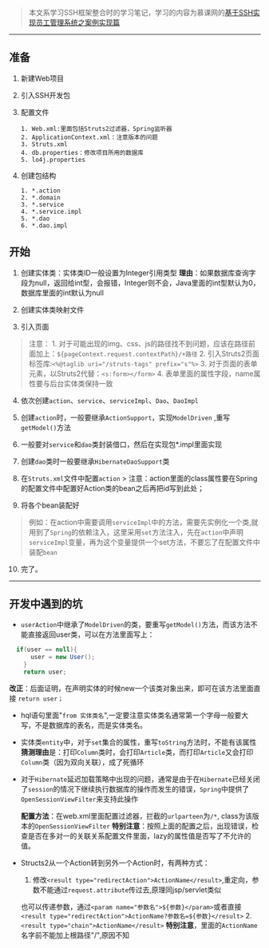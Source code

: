 > 本文系学习SSH框架整合时的学习笔记，学习的内容为慕课网的[基于SSH实现员工管理系统之案例实现篇](http://www.imooc.com/learn/679)


----------


准备
--

 1. 新建Web项目 	
 2. 引入SSH开发包 	
 3. 配置文件
 
		1. Web.xml:里面包括Struts2过滤器，Spring监听器
		2. ApplicationContext.xml：注意版本的问题
		3. Struts.xml
		4. db.properties：修改项目所用的数据库
		5. lo4j.properties
 4. 创建包结构

		1. *.action
		2. *.domain
		3. *.service
		4. *.service.impl
		5. *.dao
		6. *.dao.impl


开始
--

 1. 创建实体类：实体类ID一般设置为Integer引用类型
**理由**：如果数据库查询字段为null，返回给int型，会报错，Integer则不会，Java里面的int型默认为0，数据库里面的int默认为null

 2. 创建实体类映射文件

 3. 引入页面
>  注意：
> 		1. 对于可能出现的img、css、js的路径找不到问题，应该在路径前面加上：`${pageContext.request.contextPath}/+路径`
> 		2. 引入Struts2页面标签库:`<%@taglib uri="/struts-tags" prefix="s"%>`
> 		3. 对于页面的表单元素，以Struts2代替：`<s:form></form>`
> 		4. 表单里面的属性字段，name属性要与后台实体类保持一致

 4. 依次创建`action`、`service`、`serviceImpl`、`Dao`、`DaoImpl`
 5. 创建`action`时，一般要继承`ActionSupport`，实现`ModelDriven` ,重写`getModel()`方法
 6. 一般要对`service`和`dao`类封装借口，然后在实现包*.impl里面实现
 7. 创建`dao`类时一般要继承`HibernateDaoSupport`类
 8. 在`Struts.xml`文件中配置`action`
	    > 注意：action里面的class属性要在Spring的配置文件中配置好Action类的bean之后再把id写到此处；

 9. 将各个bean装配好
> 例如：在action中需要调用`serviceImpl`中的方法，需要先实例化一个类,就用到了`Spring`的依赖注入，这里采用`set`方法注入，先在`action`中声明`serviceImpl`变量，再为这个变量提供一个set方法，不要忘了在配置文件中装配`bean`

 10. 完了。
 

----------


**开发中遇到的坑**
-------

	

 - `userAction`中继承了`ModelDriven`的类，要重写`getModel()`方法，而该方法不能直接返回user类，可以在方法里面写上：
```java
  if(user == null){ 
	  user = new User(); 	
	} 
	return user;
```
**改正**：后面证明，在声明实体的时候new一个该类对象出来，即可在该方法里面直接 `return user；`

 - hql语句里面"`from 实体类名`",一定要注意实体类名通常第一个字母一般要大写，不是数据库的表名，而是实体类名。

	

 - 实体类`entity`中，对于`set`集合的属性，重写`toString`方法时，不能有该属性
   **猜测理由**是：打印`Column`类时，会打印`Article`类，而打印`Article`又会打印`Column`类（因为双向关联），成了死循环

	

 - 对于`Hibernate`延迟加载策略中出现的问题，通常是由于在`Hibernate`已经关闭了`session`的情况下继续执行数据库的操作而发生的错误，`Spring`中提供了`OpenSessionViewFilter`来支持此操作
 
	 **配置方法**：在web.xml里面配置过滤器，拦截的`urlparteen`为`/*`, class为该版本的`OpenSessionViewFilter`
	 **特别注意**：按照上面的配置之后，出现错误，检查是否在多对一的关联关系配置文件里面，lazy的属性值是否写了不允许的值。
 - Structs2从一个Action转到另外一个Action时，有两种方式： 		
	 1. 修改`<result type="redirectAction">ActionName</result>`,重定向，参数不能通过`request.attribute`传过去,原理同jsp/servlet类似
	 
	也可以传递参数，通过`<param name="参数名">${参数}</param>`或者直接`<result type="redirectAction">ActionName?参数名=${参数}</result>`
	 2. `<result type="chain">ActionName</result>`
		 **特别注意**，里面的`ActionName`名字前不能加上根路径"/",原因不知